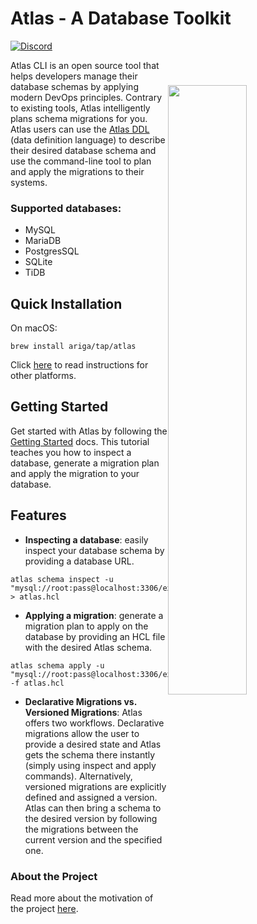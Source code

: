 
# Atlas -  A Database Toolkit
[![Discord](https://img.shields.io/discord/930720389120794674?label=discord&logo=discord&style=flat-square&logoColor=white)](https://discord.gg/zZ6sWVg6NT)

<img width="50%" align="right" style="display: block; margin:40px auto;"
     src="https://atlasgo.io/uploads/images/gopher.png"/>

Atlas CLI is an open source tool that helps developers manage their database schemas by applying modern DevOps principles. Contrary to existing tools, Atlas intelligently plans schema migrations for you. Atlas users can use the [Atlas DDL](https://atlasgo.io/ddl/intro#hcl) (data definition language) to describe their desired database schema and use the command-line tool to plan and apply the migrations to their systems.

### Supported databases: 
* MySQL
* MariaDB
* PostgresSQL
* SQLite
* TiDB

## Quick Installation

On macOS:

```shell
brew install ariga/tap/atlas
```

Click [here](https://atlasgo.io/cli/getting-started/setting-up) to read instructions for other platforms.

## Getting Started
Get started with Atlas by following the [Getting Started](https://atlasgo.io/cli/getting-started/setting-up) docs. 
This tutorial teaches you how to inspect a database, generate a migration plan and apply the migration to your database.

## Features
- **Inspecting a database**: easily inspect your database schema by providing a database URL.  
```shell
atlas schema inspect -u "mysql://root:pass@localhost:3306/example" > atlas.hcl
```
- **Applying a migration**: generate a migration plan to apply on the database by providing an HCL file with the desired Atlas schema.
```shell
atlas schema apply -u "mysql://root:pass@localhost:3306/example" -f atlas.hcl
```
- **Declarative Migrations vs. Versioned Migrations**: Atlas offers two workflows. Declarative migrations allow the user to provide a desired state and Atlas gets the schema there instantly (simply using inspect and apply commands). Alternatively, versioned migrations are explicitly defined and assigned a version. Atlas can then bring a schema to the desired version by following the migrations between the current version and the specified one.

### About the Project
Read more about the motivation of the project [here](https://atlasgo.io/blog/2021/11/25/meet-atlas).

